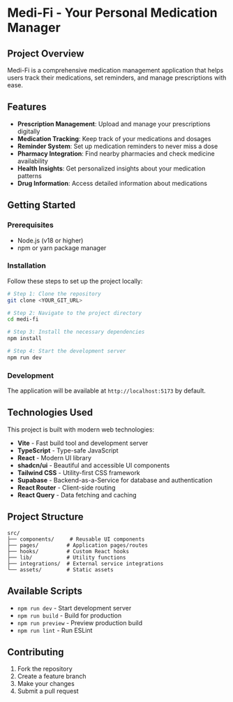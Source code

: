 # Medi-Fi - Your Personal Medication Manager

## Project Overview

Medi-Fi is a comprehensive medication management application that helps users track their medications, set reminders, and manage prescriptions with ease.

## Features

- **Prescription Management**: Upload and manage your prescriptions digitally
- **Medication Tracking**: Keep track of your medications and dosages
- **Reminder System**: Set up medication reminders to never miss a dose
- **Pharmacy Integration**: Find nearby pharmacies and check medicine availability
- **Health Insights**: Get personalized insights about your medication patterns
- **Drug Information**: Access detailed information about medications

## Getting Started

### Prerequisites

- Node.js (v18 or higher)
- npm or yarn package manager

### Installation

Follow these steps to set up the project locally:

```sh
# Step 1: Clone the repository
git clone <YOUR_GIT_URL>

# Step 2: Navigate to the project directory
cd medi-fi

# Step 3: Install the necessary dependencies
npm install

# Step 4: Start the development server
npm run dev
```

### Development

The application will be available at `http://localhost:5173` by default.

## Technologies Used

This project is built with modern web technologies:

- **Vite** - Fast build tool and development server
- **TypeScript** - Type-safe JavaScript
- **React** - Modern UI library
- **shadcn/ui** - Beautiful and accessible UI components
- **Tailwind CSS** - Utility-first CSS framework
- **Supabase** - Backend-as-a-Service for database and authentication
- **React Router** - Client-side routing
- **React Query** - Data fetching and caching

## Project Structure

```
src/
├── components/     # Reusable UI components
├── pages/         # Application pages/routes
├── hooks/         # Custom React hooks
├── lib/           # Utility functions
├── integrations/  # External service integrations
└── assets/        # Static assets
```

## Available Scripts

- `npm run dev` - Start development server
- `npm run build` - Build for production
- `npm run preview` - Preview production build
- `npm run lint` - Run ESLint

## Contributing

1. Fork the repository
2. Create a feature branch
3. Make your changes
4. Submit a pull request
